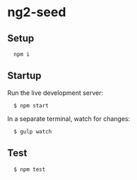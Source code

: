 # ng2-seed

## Setup

```
  npm i
```

## Startup
Run the live development server:
```
  $ npm start
```
In a separate terminal, watch for changes:
```
  $ gulp watch
```

## Test
```
  $ npm test
```